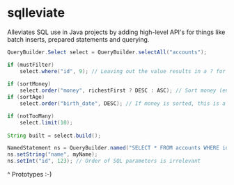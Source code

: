 # sqlleviate
Alleviates SQL use in Java projects by adding high-level API's for things like batch inserts, prepared statements and querying.


```java
QueryBuilder.Select select = QueryBuilder.selectAll("accounts");

if (mustFilter)
    select.where("id", 9); // Leaving out the value results in a ? for prepared statements.
    
if (sortMoney)
    select.order("money", richestFirst ? DESC : ASC); // Sort money (enum Sorting.DESC / ASC)
if (sortAge)
    select.order("birth_date", DESC); // If money is sorted, this is a sort added after sorting money.

if (notTooMany)
    select.limit(10);
    
String built = select.build();
```

```java
NamedStatement ns = QueryBuilder.named("SELECT * FROM accounts WHERE id=").p("id").sql(" AND name ILIKE ").pstr("name");
ns.setString("name", myName);
ns.setInt("id", 123); // Order of SQL parameters is irrelevant
```

^ Prototypes :-)

